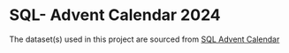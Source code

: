 # SQL- Advent Calendar 2024
The dataset(s) used in this project are sourced from [SQL Advent Calendar](https://www.sqlcalendar.com/app/advent-calendar)






